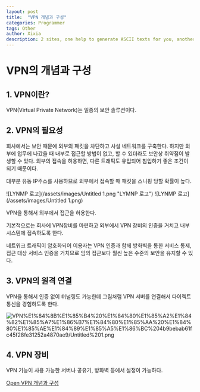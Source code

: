 ```yaml
---
layout: post
title:  "VPN 개념과 구성"
categories: Programmer
tags: Other
author: Xixia
description: 2 sites, one help to generate ASCII texts for you, another have lots of ASCII pics.
---
```


# VPN의 개념과 구성

## 1. VPN이란?

VPN(Virtual Private Network)는 일종의 보안 솔루션이다.

## 2. VPN의 필요성

회사에서는 보안 때문에 외부의 패킷을 차단하고 사설 네트워크를 구축한다. 하지만 외부에 업무에 나갔을 때 내부로 접근할 방법이 없고, 할 수 있더라도 보안상 취약점이 발생할 수 있다. 외부의 접속을 허용하면, 다른 트래픽도 유입되어 침입하기 좋은 조건이 되기 때문이다.

대부분 유동 IP주소를 사용하므로 외부에서 접속할 때 패킷을 스니핑 당할 확률이 높다.

![LYNMP 로고](/assets/images/Untitled 1.png "LYMNP 로고")
![LYNMP 로고](/assets/images/Untitled 1.png)


VPN을 통해서 외부에서 접근을 허용한다.

기본적으로는 회사에 VPN장비를 마련하고 외부에서 VPN 장비의 인증을 거치고 내부 시스템에 접속하도록 한다.

네트워크 트래픽이 암호화되어 이용자는 VPN 인증과 함께 방화벽을 통한 서비스 통제, 접근 대상 서비스 인증을 거치므로 임의 접근보다 훨씬 높은 수준의 보안을 유지할 수 있다.

## 3. VPN의 원격 연결

VPN을 통해서 인증 없이 터널링도 가능한데 그림처럼 VPN 서버를 연결해서 다이렉트 통신을 경험하도록 한다.

![VPN%E1%84%8B%E1%85%B4%20%E1%84%80%E1%85%A2%E1%84%82%E1%85%A7%E1%86%B7%E1%84%80%E1%85%AA%20%E1%84%80%E1%85%AE%E1%84%89%E1%85%A5%E1%86%BC%204b9bebab61fc45f28fe31252a4870ae9/Untitled%201.png](VPN%E1%84%8B%E1%85%B4%20%E1%84%80%E1%85%A2%E1%84%82%E1%85%A7%E1%86%B7%E1%84%80%E1%85%AA%20%E1%84%80%E1%85%AE%E1%84%89%E1%85%A5%E1%86%BC%204b9bebab61fc45f28fe31252a4870ae9/Untitled%201.png)

## 4. VPN 장비

VPN 기능이 사용 가능한 서버나 공유기, 방화벽 등에서 설정이 가능하다.

[Open VPN 개념과 구성](https://www.notion.so/Open-VPN-e84cf36080144273a8ea88d27e0c8c3c)
